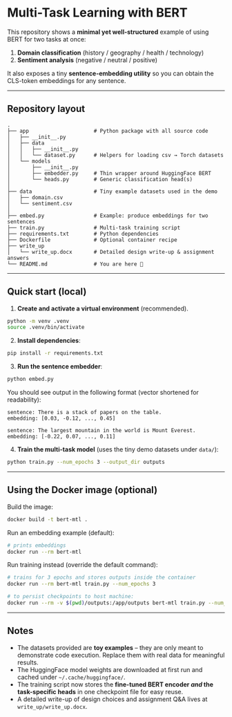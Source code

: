 # Multi-Task Learning with BERT

This repository shows a **minimal yet well-structured** example of using BERT for two tasks at once:

1. **Domain classification** (history / geography / health / technology)
2. **Sentiment analysis** (negative / neutral / positive)

It also exposes a tiny **sentence-embedding utility** so you can obtain the CLS-token embeddings for any sentence.

---

## Repository layout

```
.
├── app                     # Python package with all source code
│   ├── __init__.py
│   ├── data
│   │   ├── __init__.py
│   │   └── dataset.py      # Helpers for loading csv → Torch datasets
│   └── models
│       ├── __init__.py
│       ├── embedder.py     # Thin wrapper around HuggingFace BERT
│       └── heads.py        # Generic classification head(s)
│
├── data                    # Tiny example datasets used in the demo
│   ├── domain.csv
│   └── sentiment.csv
│
├── embed.py                # Example: produce embeddings for two sentences
├── train.py                # Multi-task training script
├── requirements.txt        # Python dependencies
├── Dockerfile              # Optional container recipe
├── write_up
│   └── write_up.docx       # Detailed design write-up & assignment answers
└── README.md               # You are here 🙂
```

---

## Quick start (local)

1. **Create and activate a virtual environment** (recommended).

```bash
python -m venv .venv
source .venv/bin/activate
```

2. **Install dependencies**:

```bash
pip install -r requirements.txt
```

3. **Run the sentence embedder**:

```bash
python embed.py
```

You should see output in the following format (vector shortened for readability):

```
sentence: There is a stack of papers on the table.
embedding: [0.03, -0.12, ..., 0.45]

sentence: The largest mountain in the world is Mount Everest.
embedding: [-0.22, 0.07, ..., 0.11]
```

4. **Train the multi-task model** (uses the tiny demo datasets under `data/`):

```bash
python train.py --num_epochs 3 --output_dir outputs
```

---

## Using the Docker image (optional)

Build the image:

```bash
docker build -t bert-mtl .
```

Run an embedding example (default):

```bash
# prints embeddings
docker run --rm bert-mtl
```

Run training instead (override the default command):

```bash
# trains for 3 epochs and stores outputs inside the container
docker run --rm bert-mtl train.py --num_epochs 3

# to persist checkpoints to host machine:
docker run --rm -v $(pwd)/outputs:/app/outputs bert-mtl train.py --num_epochs 3 --output_dir outputs
```

---

## Notes

* The datasets provided are **toy examples** – they are only meant to demonstrate code execution. Replace them with real data for meaningful results.
* The HuggingFace model weights are downloaded at first run and cached under `~/.cache/huggingface/`.
* The training script now stores the **fine-tuned BERT encoder _and_ the task-specific heads** in one checkpoint file for easy reuse.
* A detailed write-up of design choices and assignment Q&A lives at `write_up/write_up.docx`. 